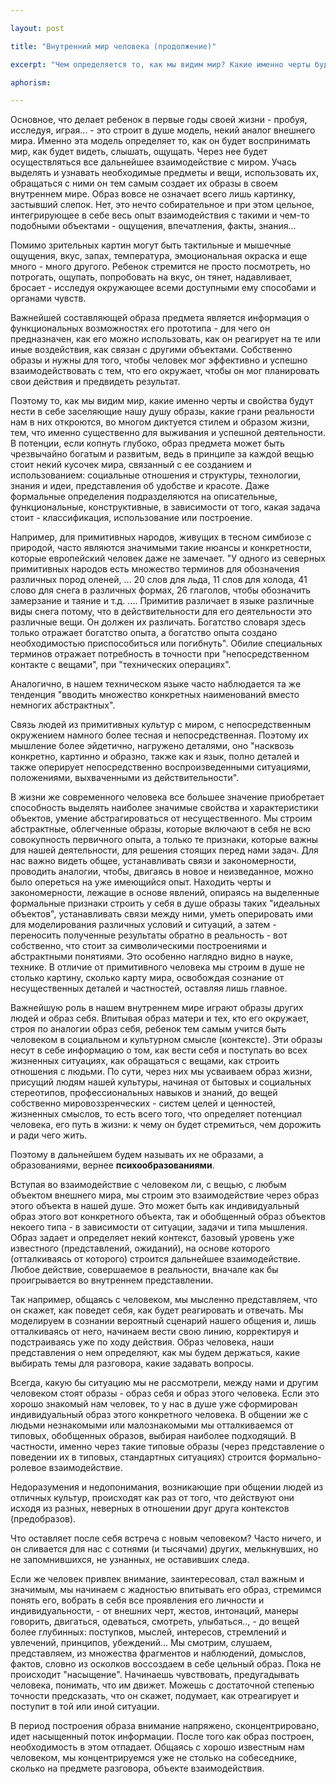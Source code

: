 ```yaml
---

layout: post

title: "Внутренний мир человека (продолжение)"

excerpt: "Чем определяется то, как мы видим мир? Какие именно черты будут нести в себе заселяющие нашу душу образы?"

aphorism:

---
```


Основное, что делает ребенок в первые годы своей жизни - пробуя, исследуя, играя... - это строит в душе модель, некий аналог внешнего мира. Именно эта модель определяет то, как он будет воспринимать мир, как будет видеть, слышать, ощущать. Через нее будет осуществляться все дальнейшее взаимодействие с миром. Учась выделять и узнавать необходимые предметы и вещи, использовать их, обращаться с ними он тем самым создает их образы в своем внутреннем мире. Образ вовсе не означает всего лишь картинку, застывший слепок. Нет, это нечто собирательное и при этом цельное, интегрирующее в себе весь опыт взаимодействия с такими и чем-то подобными объектами - ощущения, впечатления, факты, знания... 

Помимо зрительных картин могут быть тактильные и мышечные ощущения, вкус, запах, температура, эмоциональная окраска и еще много - много другого. Ребенок стремится не просто посмотреть, но потрогать, ощупать, попробовать на вкус, он тянет, надавливает, бросает - исследуя окружающее всеми доступными ему способами и органами чувств.

Важнейшей составляющей образа предмета является информация о функциональных возможностях его прототипа - для чего он предназначен, как его можно использовать, как он реагирует на те или иные воздействия, как связан с другими объектами. Собственно образы и нужны для того, чтобы человек мог эффективно и успешно взаимодействовать с тем, что его окружает, чтобы он мог планировать свои действия и предвидеть результат. 

Поэтому то, как мы видим мир, какие именно черты и свойства будут нести в себе заселяющие нашу душу образы, какие грани реальности нам в них откроются, во многом диктуется стилем и образом жизни, тем, что именно существенно для выживания и успешной деятельности. В потенции, если копнуть глубоко, образ предмета может быть чрезвычайно богатым и развитым, ведь в принципе за каждой вещью стоит некий кусочек мира, связанный с ее созданием и использованием: социальные отношения и структуры, технологии, знания и идеи, представления об удобстве и красоте. Даже формальные определения подразделяются на описательные, функциональные, конструктивные, в зависимости от того, какая задача стоит - классификация, использование или построение.

Например, для примитивных народов, живущих в тесном симбиозе с природой, часто являются значимыми такие нюансы и конкретности, которые европейский человек даже не замечает. "У одного из северных примитивных народов есть множество терминов для обозначения различных пород оленей, ... 20 слов для льда, 11 слов для холода, 41 слово для снега в различных формах, 26 глаголов, чтобы обозначить замерзание и таяние и т.д. .... Примитив различает в языке различные виды снега потому, что в действительности для его деятельности это различные вещи. Он должен их различать. Богатство словаря здесь только отражает богатство опыта, а богатство опыта создано необходимостью приспособиться или погибнуть". Обилие специальных терминов отражает потребность в точности при "непосредственном контакте с вещами", при "технических операциях".

Аналогично, в нашем техническом языке часто наблюдается та же тенденция "вводить множество конкретных наименований вместо немногих абстрактных".

Связь людей из примитивных культур с миром, с непосредственным окружением намного более тесная и непосредственная. Поэтому их мышление более эйдетично, нагружено деталями, оно "насквозь конкретно, картинно и образно, также как и язык, полно деталей и также оперирует непосредственно воспроизведенными ситуациями, положениями, выхваченными из действительности".

В жизни же современного человека все большее значение приобретает способность выделять наиболее значимые свойства и характеристики объектов, умение абстрагироваться от несущественного. Мы строим абстрактные, облегченные образы, которые включают в себя не всю совокупность первичного опыта, а только те признаки, которые важны для нашей деятельности, для решения стоящих перед нами задач. Для нас важно видеть общее, устанавливать связи и закономерности, проводить аналогии, чтобы, двигаясь в новое и неизведанное, можно было опереться на уже имеющийся опыт. Находить черты и закономерности, лежащие в основе явлений, опираясь на выделенные формальные признаки строить у себя в душе образы таких "идеальных объектов", устанавливать связи между ними, уметь оперировать ими для моделирования различных условий и ситуаций, а затем - переносить полученные результаты обратно в реальность - вот собственно, что стоит за символическими построениями и абстрактными понятиями. Это особенно наглядно видно в науке, технике. В отличие от примитивного человека мы строим в душе не столько картину, сколько карту мира, освобождая сознание от несущественных деталей и частностей, оставляя лишь главное.

Важнейшую роль в нашем внутреннем мире играют образы других людей и образ себя. Впитывая образ матери и тех, кто его окружает, строя по аналогии образ себя, ребенок тем самым учится быть человеком в социальном и культурном смысле (контексте). Эти образы несут в себе информацию о том, как вести себя и поступать во всех жизненных ситуациях, как обращаться с вещами, как строить отношения с людьми. По сути, через них мы усваиваем образ жизни, присущий людям нашей культуры, начиная от бытовых и социальных стереотипов, профессиональных навыков и знаний, до вещей собственно мировоззренческих - систем целей и ценностей, жизненных смыслов, то есть всего того, что определяет потенциал человека, его путь в жизни: к чему он будет стремиться, чем дорожить и ради чего жить.

Поэтому в дальнейшем будем называть их не образами, а образованиями, вернее **психообразованиями**.

Вступая во взаимодействие с человеком ли, с вещью, с любым объектом внешнего мира, мы строим это взаимодействие через образ этого объекта в нашей душе. Это может быть как индивидуальный образ этого вот конкретного объекта, так и обобщенный образ объектов некоего типа - в зависимости от ситуации, задачи и типа мышления. Образ задает и определяет некий контекст, базовый уровень уже известного (представлений, ожиданий), на основе которого (отталкиваясь от которого) строится дальнейшее взаимодействие. Любое действие, совершаемое в реальности, вначале как бы проигрывается во внутреннем представлении.

Так например, общаясь с человеком, мы мысленно представляем, что он скажет, как поведет себя, как будет реагировать и отвечать. Мы моделируем в сознании вероятный сценарий нашего общения и, лишь отталкиваясь от него, начинаем вести свою линию, корректируя и подстраиваясь уже по ходу действия. Образ человека, наши представления о нем определяют, как мы будем держаться, какие выбирать темы для разговора, какие задавать вопросы.

Всегда, какую бы ситуацию мы не рассмотрели, между нами и другим человеком стоят образы - образ себя и образ этого человека. Если это хорошо знакомый нам человек, то у нас в душе уже сформирован индивидуальный образ этого конкретного человека. В общении же с людьми незнакомыми или малознакомыми мы отталкиваемся от типовых, обобщенных образов, выбирая наиболее подходящий. В частности, именно через такие типовые образы (через представление о поведении их в типовых, стандартных ситуациях) строится формально-ролевое взаимодействие.

Недоразумения и недопонимания, возникающие при общении людей из отличных культур, происходят как раз от того, что действуют они исходя из разных, неверных в отношении друг друга контекстов (предобразов).

Что оставляет после себя встреча с новым человеком? Часто ничего, и он сливается для нас с сотнями (и тысячами) других, мелькнувших, но не запомнившихся, не узнанных, не оставивших следа. 

Если же человек привлек внимание, заинтересовал, стал важным и значимым, мы начинаем с жадностью впитывать его образ, стремимся понять его, вобрать в себя все проявления его личности и индивидуальности, - от внешних черт, жестов, интонаций, манеры говорить, двигаться, одеваться, смотреть, улыбаться.., - до вещей более глубинных: поступков, мыслей, интересов, стремлений и увлечений, принципов, убеждений...  Мы смотрим, слушаем, представляем, из множества фрагментов и наблюдений, домыслов, фактов, словно из осколков воссоздаем в себе цельный образ. Пока не происходит "насыщение". Начинаешь чувствовать, предугадывать человека, понимать, что им движет. Можешь с достаточной степенью точности предсказать, что он скажет, подумает, как отреагирует и поступит в той или иной ситуации. 

В период построения образа внимание напряжено, сконцентрировано, идет насыщенный поток информации. После того как образ построен, необходимость в этом отпадает. Общаясь с хорошо известным нам человеком, мы концентрируемся уже не столько на собеседнике, сколько на предмете разговора, объекте взаимодействия.

